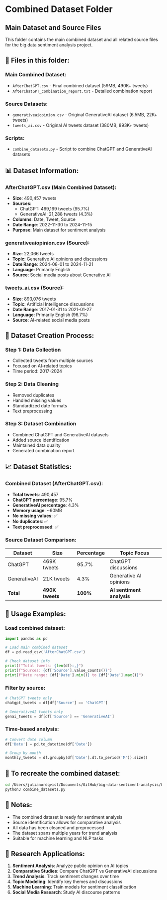 # Combined Dataset Folder
## Main Dataset and Source Files

This folder contains the main combined dataset and all related source files for the big data sentiment analysis project.

## 📁 Files in this folder:

### **Main Combined Dataset:**
- `AfterChatGPT.csv` - Final combined dataset (59MB, 490K+ tweets)
- `AfterChatGPT_combination_report.txt` - Detailed combination report

### **Source Datasets:**
- `generativeaiopinion.csv` - Original GenerativeAI dataset (6.5MB, 22K+ tweets)
- `tweets_ai.csv` - Original AI tweets dataset (380MB, 893K+ tweets)

### **Scripts:**
- `combine_datasets.py` - Script to combine ChatGPT and GenerativeAI datasets

## 📊 Dataset Information:

### **AfterChatGPT.csv (Main Combined Dataset):**
- **Size**: 490,457 tweets
- **Sources**: 
  - ChatGPT: 469,169 tweets (95.7%)
  - GenerativeAI: 21,288 tweets (4.3%)
- **Columns**: Date, Tweet, Source
- **Date Range**: 2022-11-30 to 2024-11-15
- **Purpose**: Main dataset for sentiment analysis

### **generativeaiopinion.csv (Source):**
- **Size**: 22,066 tweets
- **Topic**: Generative AI opinions and discussions
- **Date Range**: 2024-08-01 to 2024-11-21
- **Language**: Primarily English
- **Source**: Social media posts about Generative AI

### **tweets_ai.csv (Source):**
- **Size**: 893,076 tweets
- **Topic**: Artificial Intelligence discussions
- **Date Range**: 2017-01-31 to 2021-01-27
- **Language**: Primarily English (96.7%)
- **Source**: AI-related social media posts

## 🔄 Dataset Creation Process:

### **Step 1: Data Collection**
- Collected tweets from multiple sources
- Focused on AI-related topics
- Time period: 2017-2024

### **Step 2: Data Cleaning**
- Removed duplicates
- Handled missing values
- Standardized date formats
- Text preprocessing

### **Step 3: Dataset Combination**
- Combined ChatGPT and GenerativeAI datasets
- Added source identification
- Maintained data quality
- Generated combination report

## 📈 Dataset Statistics:

### **Combined Dataset (AfterChatGPT.csv):**
- **Total tweets**: 490,457
- **ChatGPT percentage**: 95.7%
- **GenerativeAI percentage**: 4.3%
- **Memory usage**: ~60MB
- **No missing values**: ✅
- **No duplicates**: ✅
- **Text preprocessed**: ✅

### **Source Dataset Comparison:**
| Dataset | Size | Percentage | Topic Focus |
|---------|------|------------|-------------|
| ChatGPT | 469K tweets | 95.7% | ChatGPT discussions |
| GenerativeAI | 21K tweets | 4.3% | Generative AI opinions |
| **Total** | **490K tweets** | **100%** | **AI sentiment analysis** |

## 🎯 Usage Examples:

### **Load combined dataset:**
```python
import pandas as pd

# Load main combined dataset
df = pd.read_csv('AfterChatGPT.csv')

# Check dataset info
print(f"Total tweets: {len(df):,}")
print(f"Sources: {df['Source'].value_counts()}")
print(f"Date range: {df['Date'].min()} to {df['Date'].max()}")
```

### **Filter by source:**
```python
# ChatGPT tweets only
chatgpt_tweets = df[df['Source'] == 'ChatGPT']

# GenerativeAI tweets only
genai_tweets = df[df['Source'] == 'GenerativeAI']
```

### **Time-based analysis:**
```python
# Convert date column
df['Date'] = pd.to_datetime(df['Date'])

# Group by month
monthly_tweets = df.groupby(df['Date'].dt.to_period('M')).size()
```

## 🔄 To recreate the combined dataset:
```bash
cd /Users/julianordqvist/Documents/GitHub/big-data-sentiment-analysis/Combined_Dataset
python3 combine_datasets.py
```

## 📝 Notes:

- The combined dataset is ready for sentiment analysis
- Source identification allows for comparative analysis
- All data has been cleaned and preprocessed
- The dataset spans multiple years for trend analysis
- Suitable for machine learning and NLP tasks

## 🎯 Research Applications:

1. **Sentiment Analysis**: Analyze public opinion on AI topics
2. **Comparative Studies**: Compare ChatGPT vs GenerativeAI discussions
3. **Trend Analysis**: Track sentiment changes over time
4. **Topic Modeling**: Identify key themes and discussions
5. **Machine Learning**: Train models for sentiment classification
6. **Social Media Research**: Study AI discourse patterns
